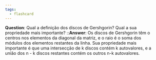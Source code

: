 ```yaml
---
tags:
  - flashcard
---
```

**Question**:  Qual a definição dos discos de Gershgorin? Qual a sua propriedade mais importante?   ::**Answer**: Os discos de Gershgorin têm o centros nos elementos da diagonal da matriz, e o raio é o soma dos módulos dos elementos restantes da linha. Sua propriedade mais importante é que uma intersecção de k discos contém k autovalores, e a união dos n - k discos restantes contém os outros n-k autovalores.
<!--SR:!2024-08-23,63,310-->